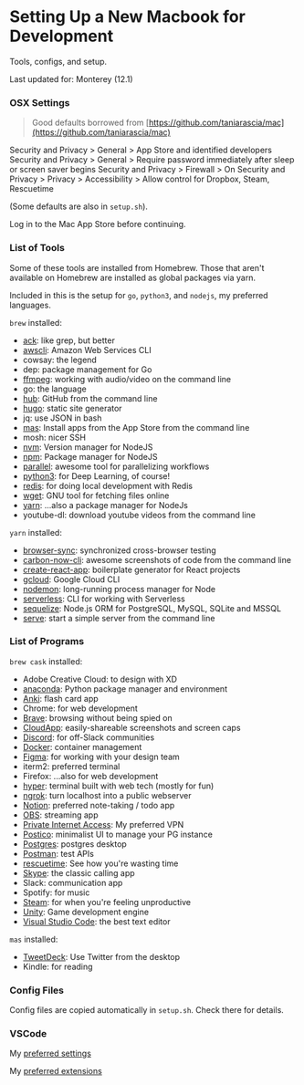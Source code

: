 # Setting Up a New Macbook for Development
Tools, configs, and setup.

Last updated for: Monterey (12.1)

### OSX Settings
> Good defaults borrowed from [https://github.com/taniarascia/mac](https://github.com/taniarascia/mac)

Security and Privacy > General > App Store and identified developers
Security and Privacy > General > Require password immediately after sleep or screen saver begins
Security and Privacy > Firewall > On
Security and Privacy > Privacy > Accessibility > Allow control for Dropbox, Steam, Rescuetime

(Some defaults are also in `setup.sh`).

Log in to the Mac App Store before continuing.

### List of Tools
Some of these tools are installed from Homebrew. Those that aren't available on Homebrew are installed as global packages via yarn.

Included in this is the setup for `go`, `python3`, and `nodejs`, my preferred languages.

`brew` installed:
  - [ack](https://beyondgrep.com/): like grep, but better
  - [awscli](https://github.com/aws/aws-cli): Amazon Web Services CLI
  - cowsay: the legend
  - dep: package management for Go
  - [ffmpeg](https://ffmpeg.org): working with audio/video on the command line
  - go: the language
  - [hub](https://hub.github.com/): GitHub from the command line
  - [hugo](https://gohugo.io/): static site generator
  - jq: use JSON in bash
  - [mas](https://github.com/mas-cli/mas): Install apps from the App Store from the command line
  - mosh: nicer SSH
  - [nvm](https://github.com/nvm-sh/nvm): Version manager for NodeJS
  - [npm](https://www.npmjs.com/): Package manager for NodeJS
  - [parallel](https://www.gnu.org/software/parallel/): awesome tool for parallelizing workflows
  - [python3](https://www.python.org/): for Deep Learning, of course!
  - [redis](https://redis.io/topics/rediscli): for doing local development with Redis
  - [wget](https://www.gnu.org/software/wget/): GNU tool for fetching files online
  - [yarn](https://yarnpkg.com/en/): ...also a package manager for NodeJs
  - youtube-dl: download youtube videos from the command line

`yarn` installed:
  - [browser-sync](https://browsersync.io/): synchronized cross-browser testing
  - [carbon-now-cli](https://github.com/mixn/carbon-now-cli): awesome screenshots of code from the command line
  - [create-react-app](https://github.com/facebook/create-react-app): boilerplate generator for React projects
  - [gcloud](https://cloud.google.com/sdk/gcloud/): Google Cloud CLI
  - [nodemon](https://nodemon.io/): long-running process manager for Node
  - [serverless](https://serverless.com/framework/docs/providers/aws/cli-reference/): CLI for working with Serverless
  - [sequelize](https://docs.sequelizejs.com): Node.js ORM for PostgreSQL, MySQL, SQLite and MSSQL
  - [serve](https://www.npmjs.com/package/serve): start a simple server from the command line

### List of Programs

`brew cask` installed:
  - Adobe Creative Cloud: to design with XD
  - [anaconda](https://www.anaconda.com/distribution/): Python package manager and environment
  - [Anki](https://apps.ankiweb.net/): flash card app
  - Chrome: for web development
  - [Brave](https://brave.com/): browsing without being spied on
  - [CloudApp](https://www.getcloudapp.com/): easily-shareable screenshots and screen caps
  - [Discord](https://discordapp.com/store): for off-Slack communities
  - [Docker](https://www.docker.com/products/docker-desktop): container management
  - [Figma](https://www.figma.com/): for working with your design team
  - iterm2: preferred terminal
  - Firefox: ...also for web development
  - [hyper](https://hyper.is/): terminal built with web tech (mostly for fun)
  - [ngrok](https://ngrok.com/): turn localhost into a public webserver
  - [Notion](https://www.notion.so/): preferred note-taking / todo app
  - [OBS](https://obsproject.com/): streaming app
  - [Private Internet Access](https://www.privateinternetaccess.com/): My preferred VPN
  - [Postico](https://eggerapps.at/postico/): minimalist UI to manage your PG instance
  - [Postgres](https://www.postgresql.org/): postgres desktop
  - [Postman](https://www.getpostman.com): test APIs
  - [rescuetime](https://www.rescuetime.com/): See how you're wasting time
  - [Skype](https://www.skype.com/en/): the classic calling app
  - Slack: communication app
  - Spotify: for music
  - [Steam](https://store.steampowered.com/): for when you're feeling unproductive
  - [Unity](https://unity.com/): Game development engine
  - [Visual Studio Code](https://code.visualstudio.com/): the best text editor

`mas` installed:
  - [TweetDeck](https://tweetdeck.twitter.com/): Use Twitter from the desktop
  - Kindle: for reading

### Config Files
Config files are copied automatically in `setup.sh`. Check there for details.

### VSCode
My [preferred settings](./vscode/settings.json)

My [preferred extensions](./vscode/vs-code-extensions.sh)
